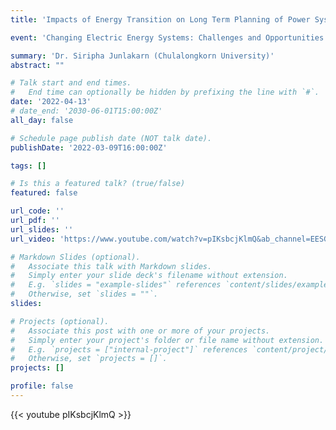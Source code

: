 ```yaml
---
title: 'Impacts of Energy Transition on Long Term Planning of Power System: Case of Thailand'

event: 'Changing Electric Energy Systems: Challenges and Opportunities'

summary: 'Dr. Siripha Junlakarn (Chulalongkorn University)'
abstract: ""

# Talk start and end times.
#   End time can optionally be hidden by prefixing the line with `#`.
date: '2022-04-13'
# date_end: '2030-06-01T15:00:00Z'
all_day: false

# Schedule page publish date (NOT talk date).
publishDate: '2022-03-09T16:00:00Z'

tags: []

# Is this a featured talk? (true/false)
featured: false

url_code: ''
url_pdf: ''
url_slides: ''
url_video: 'https://www.youtube.com/watch?v=pIKsbcjKlmQ&ab_channel=EESGatMIT'

# Markdown Slides (optional).
#   Associate this talk with Markdown slides.
#   Simply enter your slide deck's filename without extension.
#   E.g. `slides = "example-slides"` references `content/slides/example-slides.md`.
#   Otherwise, set `slides = ""`.
slides:

# Projects (optional).
#   Associate this post with one or more of your projects.
#   Simply enter your project's folder or file name without extension.
#   E.g. `projects = ["internal-project"]` references `content/project/deep-learning/index.md`.
#   Otherwise, set `projects = []`.
projects: []

profile: false
---
```


{{< youtube pIKsbcjKlmQ >}}

<br>
